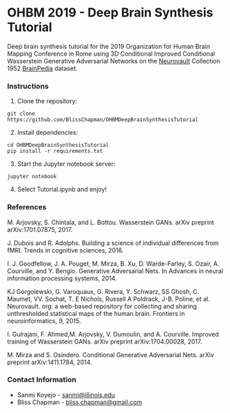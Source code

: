 # OHBM 2019 - Deep Brain Synthesis Tutorial
Deep brain synthesis tutorial for the 2019 Organization for Human Brain Mapping Conference in Rome using 3D Conditional Improved Conditional Wasserstein Generative Adversarial Networks on the [Neurovault](https://neurovault.org) Collection 1952 [BrainPedia](https://neurovault.org/collections/1952/) dataset.

### Instructions
1. Clone the repository:
```
git clone https://github.com/BlissChapman/OHBMDeepBrainSynthesisTutorial
```

2. Install dependencies:
```
cd OHBMDeepBrainSynthesisTutorial
pip install -r requirements.txt
```

3. Start the Jupyter notebook server:
```
jupyter notebook
```

4. Select Tutorial.ipynb and enjoy!


### References
M. Arjovsky, S. Chintala, and L. Bottou. Wasserstein GANs. arXiv preprint arXiv:1701.07875, 2017.

J. Dubois and R. Adolphs. Building a science of individual differences from fMRI. Trends in cognitive sciences, 2016.

I. J. Goodfellow, J. A. Pouget, M. Mirza, B. Xu, D. Warde-Farley, S. Ozair, A. Courville, and Y. Bengio. Generative Adversarial Nets. In Advances in neural information processing systems, 2014.

KJ Gorgolewski, G. Varoquaux, G. Rivera, Y. Schwarz, SS Ghosh, C. Maumet, VV. Sochat, T. E Nichols, Russell A Poldrack, J-B. Poline, et al. Neurovault. org: a web-based repository for collecting and sharing unthresholded statistical maps of the human brain. Frontiers in neuroinformatics, 9, 2015.

I. Gulrajani, F. Ahmed,M. Arjovsky, V. Dumoulin, and A. Courville. Improved training of Wasserstein GANs. arXiv preprint arXiv:1704.00028, 2017.

M. Mirza and S. Osindero. Conditional Generative Adversarial Nets. arXiv preprint arXiv:1411.1784, 2014.

### Contact Information
- Sanmi Koyejo  - sanmi@illinois.edu
- Bliss Chapman - bliss.chapman@gmail.com
